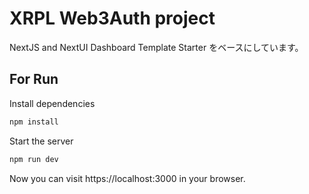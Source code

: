 # XRPL Web3Auth project

NextJS and NextUI Dashboard Template Starter をベースにしています。

## For Run

Install dependencies

```bash
npm install
```

Start the server

```bash
npm run dev
```

Now you can visit https://localhost:3000 in your browser.
